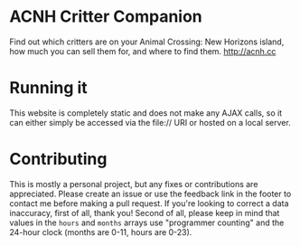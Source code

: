 # ACNH Critter Companion
Find out which critters are on your Animal Crossing: New Horizons island, how much you can sell them for, and where to find them. http://acnh.cc

# Running it
This website is completely static and does not make any AJAX calls, so it can either simply be accessed via the file:// URI or hosted on a local server. 

# Contributing
This is mostly a personal project, but any fixes or contributions are appreciated. Please create an issue or use the feedback link in the footer to contact me before making a pull request. If you're looking to correct a data inaccuracy, first of all, thank you! Second of all, please keep in mind that values in the ``hours`` and ``months`` arrays use "programmer counting" and the 24-hour clock (months are 0-11, hours are 0-23).
